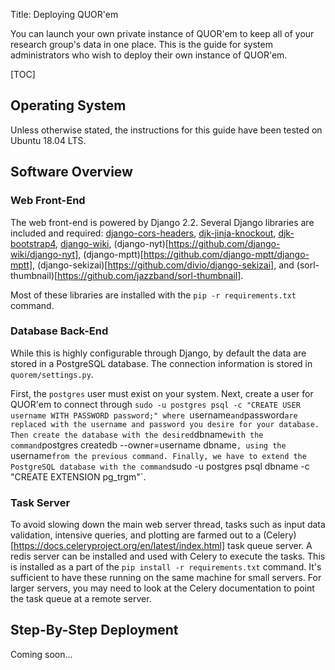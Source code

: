 Title: Deploying QUOR'em

You can launch your own private instance of QUOR'em to keep all of your research group's data in one place. This is the guide for system administrators who wish to deploy their own instance of QUOR'em.

[TOC]

## Operating System

Unless otherwise stated, the instructions for this guide have been tested on Ubuntu 18.04 LTS.

## Software Overview

### Web Front-End

The web front-end is powered by Django 2.2. Several Django libraries are included and required: [django-cors-headers](https://pypi.org/project/django-cors-headers/), [djk-jinja-knockout](https://github.com/Dmitri-Sintsov/django-jinja-knockout), [djk-bootstrap4](https://github.com/Dmitri-Sintsov/djk-bootstrap4), [django-wiki](https://github.com/django-wiki/django-wiki.git), (django-nyt)[https://github.com/django-wiki/django-nyt], (django-mptt)[https://github.com/django-mptt/django-mptt], (django-sekizai)[https://github.com/divio/django-sekizai], and (sorl-thumbnail)[https://github.com/jazzband/sorl-thumbnail].

Most of these libraries are installed with the `pip -r requirements.txt` command.

### Database Back-End

While this is highly configurable through Django, by default the data are stored in a PostgreSQL database. The connection information is stored in `quorem/settings.py`.

First, the `postgres` user must exist on your system. Next, create a user for QUOR'em to connect through `sudo -u postgres psql -c "CREATE USER username WITH PASSWORD password;" where `username` and `password` are replaced with the username and password you desire for your database. Then create the database with the desired `dbname` with the command `postgres createdb --owner=username dbname`, using the `username` from the previous command. Finally, we have to extend the PostgreSQL database with the command `sudo -u postgres psql dbname -c "CREATE EXTENSION pg_trgm"`.

### Task Server

To avoid slowing down the main web server thread, tasks such as input data validation, intensive queries, and plotting are farmed out to a (Celery)[https://docs.celeryproject.org/en/latest/index.html] task queue server. A redis server can be installed and used with Celery to execute the tasks. This is installed as a part of the `pip install -r requirements.txt` command. It's sufficient to have these running on the same machine for small servers. For larger servers, you may need to look at the Celery documentation to point the task queue at a remote server.

## Step-By-Step Deployment

Coming soon...
